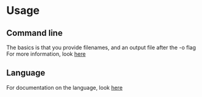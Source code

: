 # Usage

## Command line

The basics is that you provide filenames, and an output file after the -o flag
For more information, look [here](commandline.md)

## Language

For documentation on the language, look [here](lang.md)